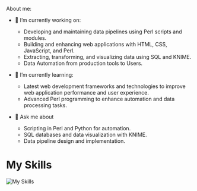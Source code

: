 About me:
- 🔭 I’m currently working on:
    - Developing and maintaining data pipelines using Perl scripts and modules.
    - Building and enhancing web applications with HTML, CSS, JavaScript, and Perl.
    - Extracting, transforming, and visualizing data using SQL and KNIME.
    - Data Automation from production tools to Users.

- 🌱 I’m currently learning:
    - Latest web development frameworks and technologies to improve web application performance and user experience.
    - Advanced Perl programming to enhance automation and data processing tasks.

- 💬 Ask me about
    - Scripting in Perl and Python for automation.
    - SQL databases and data visualization with KNIME.
    - Data pipeline design and implementation.

<h1>My Skills</h1>

![My Skills](https://go-skill-icons.vercel.app/api/icons?i=js,html,css,plsql,perl,python)
